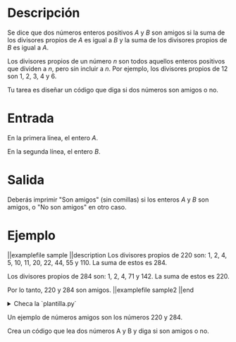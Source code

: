 # Descripción

Se dice que dos números enteros positivos $A$ y $B$ son amigos si la suma de los divisores propios de $A$ es igual a $B$ y la suma de los divisores propios de $B$ es igual a $A$.


Los divisores propios de un número $n$ son todos aquellos enteros positivos que dividen a $n$, pero sin incluir a $n$. Por ejemplo, los divisores propios de 12 son 1, 2, 3, 4 y 6.

Tu tarea es diseñar un código que diga si dos números son amigos o no.

# Entrada

En la primera línea, el entero $A$.

En la segunda línea, el entero $B$.

# Salida

Deberás imprimir "Son amigos" (sin comillas) si los enteros $A$ y $B$ son amigos, o "No son amigos" en otro caso.

# Ejemplo

||examplefile
sample
||description
Los divisores propios de 220 son: 1, 2, 4, 5, 10, 11, 20, 22, 44, 55 y 110. La suma de estos es 284.

Los divisores propios de 284 son: 1, 2, 4, 71 y 142. La suma de estos es 220.

Por lo tanto, 220 y 284 son amigos.
||examplefile
sample2
||end

<details><summary>Checa la `plantilla.py`</summary>

{{plantilla.py}}

</details>


Un ejemplo de números amigos son los números 220 y 284.

Crea un código que lea dos números A y B y diga si son amigos o no.